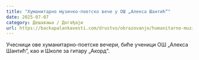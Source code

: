 ```yaml
---
title: "Хуманитарно музичко-поетско вече у ОШ „Алекса Шантић“"
date: 2025-07-07
category: Дешавања / Догађаји
url: https://backapalankavesti.com/drustvo/obrazovanje/humanitarno-muzicko-poetsko-vece-u-os-aleksa-santic/
---
```


Учесници ове хуманитарно-поетске вечери, биће ученици ОШ „Алекса Шантић“, као и Школе за гитару „Акорд“.

